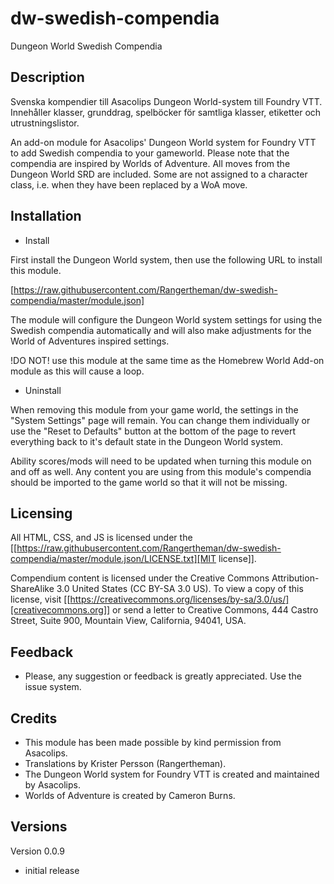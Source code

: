 # dw-swedish-compendia
Dungeon World Swedish Compendia

## Description

Svenska kompendier till Asacolips Dungeon World-system till Foundry VTT. Innehåller klasser, grunddrag, spelböcker för samtliga klasser, etiketter och utrustningslistor.

An add-on module for Asacolips' Dungeon World system for Foundry VTT to add Swedish compendia to your gameworld. Please note that the compendia are inspired by Worlds of Adventure. All moves from the Dungeon World SRD are included. Some are not assigned to a character class, i.e. when they have been replaced by a WoA move.

## Installation

* Install

First install the Dungeon World system, then use the following URL to
install this module.

[https://raw.githubusercontent.com/Rangertheman/dw-swedish-compendia/master/module.json]

The module will configure the Dungeon World system settings for using the Swedish compendia automatically and will also make adjustments for the World of Adventures inspired settings.

!DO NOT! use this module at the same time as the Homebrew World Add-on module as this will cause a loop.

* Uninstall

When removing this module from your game world, the settings in the
"System Settings" page will remain. You can change them individually
or use the "Reset to Defaults" button at the bottom of the page to
revert everything back to it's default state in the Dungeon World
system.

Ability scores/mods will need to be updated when turning this module
on and off as well. Any content you are using from this module's
compendia should be imported to the game world so that it will not be
missing.

## Licensing

All HTML, CSS, and JS is licensed under the [[https://raw.githubusercontent.com/Rangertheman/dw-swedish-compendia/master/module.json/LICENSE.txt][MIT license]].

Compendium content is licensed under the Creative Commons
Attribution-ShareAlike 3.0 United States (CC BY-SA 3.0 US). To view a
copy of this license, visit [[https://creativecommons.org/licenses/by-sa/3.0/us/][creativecommons.org]] or send a letter to
Creative Commons, 444 Castro Street, Suite 900, Mountain View,
California, 94041, USA.

## Feedback

* Please, any suggestion or feedback is greatly appreciated. Use the issue system.

## Credits  

* This module has been made possible by kind permission from Asacolips.   
* Translations by Krister Persson (Rangertheman).
* The Dungeon World system for Foundry VTT is created and maintained by Asacolips.
* Worlds of Adventure is created by Cameron Burns.

## Versions

Version 0.0.9

* initial release